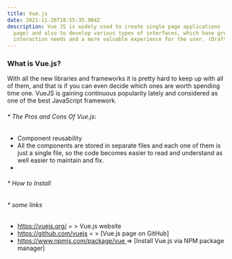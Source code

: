 ```yaml
---
title: Vue.js
date: 2021-11-26T18:55:35.904Z
description: Vue JS is widely used to create single page applications (single
  page) and also to develop various types of interfaces, which have greater
  interaction needs and a more valuable experience for the user. (Draft)
---
```

### **What is Vue.js?**

With all the new libraries and frameworks it is pretty hard to keep up with all of them, and that is if you can even decide which ones are worth spending time one. VueJS is gaining continuous popularity lately and considered as one of the best JavaScript framework.

###### \* The Pros and Cons Of Vue.js:

* Component reusability
* All the components are stored in separate files and each one of them is just a single file, so the code becomes easier to read and understand as well easier to maintain and fix.
*

###### \* How to Install

###### \* some links

* <https://vuejs.org/>   = > Vue.js website
* <https://github.com/vuejs>   = > \[Vue.js page on GitHub]
* [https://www.npmjs.com/package/vue ](https://www.npmjs.com/package/vue)  => \[Install Vue.js via NPM package manager]